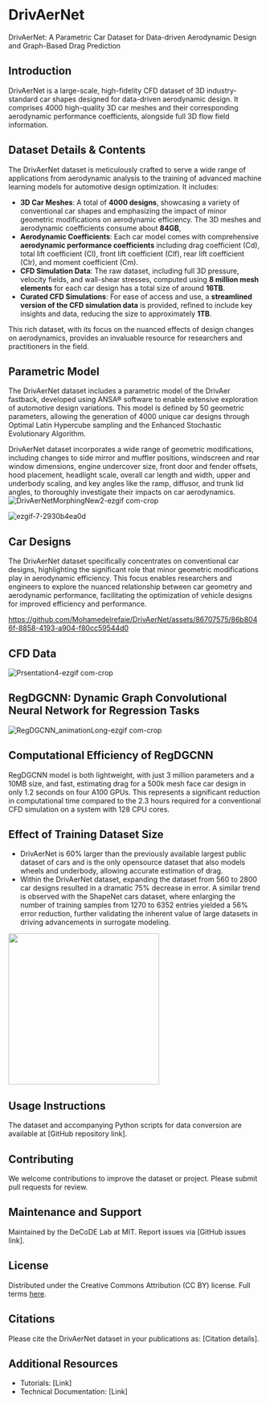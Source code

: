 # DrivAerNet
DrivAerNet: A Parametric Car Dataset for Data-driven Aerodynamic Design and Graph-Based Drag Prediction

## Introduction
DrivAerNet is a large-scale, high-fidelity CFD dataset of 3D industry-standard car shapes designed for data-driven aerodynamic design. It comprises 4000 high-quality 3D car meshes and their corresponding aerodynamic performance coefficients, alongside full 3D flow field information.

## Dataset Details & Contents

The DrivAerNet dataset is meticulously crafted to serve a wide range of applications from aerodynamic analysis to the training of advanced machine learning models for automotive design optimization. It includes:

- **3D Car Meshes**: A total of **4000 designs**, showcasing a variety of conventional car shapes and emphasizing the impact of minor geometric modifications on aerodynamic efficiency. The 3D meshes and aerodynamic coefficients consume about **84GB**,
- **Aerodynamic Coefficients**: Each car model comes with comprehensive **aerodynamic performance coefficients** including drag coefficient (Cd), total lift coefficient (Cl), front lift coefficient (Clf), rear lift coefficient (Clr), and moment coefficient (Cm).
- **CFD Simulation Data**: The raw dataset, including full 3D pressure, velocity fields, and wall-shear stresses, computed using **8 million mesh elements** for each car design has a total size of around **16TB**.
- **Curated CFD Simulations**: For ease of access and use, a **streamlined version of the CFD simulation data** is provided, refined to include key insights and data, reducing the size to approximately **1TB**. 

This rich dataset, with its focus on the nuanced effects of design changes on aerodynamics, provides an invaluable resource for researchers and practitioners in the field.



## Parametric Model 
The DrivAerNet dataset includes a parametric model of the DrivAer fastback, developed using ANSA® software to enable extensive exploration of automotive design variations. This model is defined by 50 geometric parameters, allowing the generation of 4000 unique car designs through Optimal Latin Hypercube sampling and the Enhanced Stochastic Evolutionary Algorithm. 

DrivAerNet dataset incorporates a wide range of geometric modifications, including changes to side mirror and muffler positions, windscreen and rear window dimensions, engine undercover size, front door and fender offsets, hood placement, headlight scale, overall car length and width, upper and underbody scaling, and key angles like the ramp, diffusor, and trunk lid angles, to thoroughly investigate their impacts on car aerodynamics.
![DrivAerNetMorphingNew2-ezgif com-crop](https://github.com/Mohamedelrefaie/DrivAerNet/assets/86707575/ed7e825a-db41-4230-ac91-1286c69d61fe)

![ezgif-7-2930b4ea0d](https://github.com/Mohamedelrefaie/DrivAerNet/assets/86707575/f6af36aa-079b-49d9-8ac7-a6b20595faee)


## Car Designs
The DrivAerNet dataset specifically concentrates on conventional car designs, highlighting the significant role that minor geometric modifications play in aerodynamic efficiency. This focus enables researchers and engineers to explore the nuanced relationship between car geometry and aerodynamic performance, facilitating the optimization of vehicle designs for improved efficiency and performance.

https://github.com/Mohamedelrefaie/DrivAerNet/assets/86707575/86b8046f-8858-4193-a904-f80cc59544d0


## CFD Data
![Prsentation4-ezgif com-crop](https://github.com/Mohamedelrefaie/DrivAerNet/assets/86707575/3d5e3b3e-4dcd-490f-9936-2a3dbda1402b)

## RegDGCNN: Dynamic Graph Convolutional Neural Network for Regression Tasks
![RegDGCNN_animationLong-ezgif com-crop](https://github.com/Mohamedelrefaie/DrivAerNet/assets/86707575/a9a086e7-1e69-45cd-af8d-560b619172a8)

## Computational Efficiency of RegDGCNN
RegDGCNN model is both lightweight, with just 3 million parameters and a 10MB size, and fast, estimating drag for a 500k mesh face car design in only 1.2 seconds on four A100 GPUs. This represents a significant reduction in computational time compared to the 2.3 hours required for a conventional CFD simulation on a system with 128 CPU cores.

## Effect of Training Dataset Size
- DrivAerNet is 60\% larger than the previously available largest public dataset of cars and is the only opensource dataset that also models wheels and underbody, allowing accurate estimation of drag.
- Within the DrivAerNet dataset, expanding the dataset from 560 to 2800 car designs resulted in a dramatic 75$\%$ decrease in error. A similar trend is observed with the ShapeNet cars dataset, where enlarging the number of training samples from 1270 to 6352 entries yielded a 56$\%$ error reduction, further validating the inherent value of large datasets in driving advancements in surrogate modeling.
        
<img src="https://github.com/Mohamedelrefaie/DrivAerNet/assets/86707575/30443fbb-5fe4-4a50-a9e0-d22af6f1aa2b" width="300" height="300">

## Usage Instructions
The dataset and accompanying Python scripts for data conversion are available at [GitHub repository link].

## Contributing
We welcome contributions to improve the dataset or project. Please submit pull requests for review.

## Maintenance and Support
Maintained by the DeCoDE Lab at MIT. Report issues via [GitHub issues link].

## License
Distributed under the Creative Commons Attribution (CC BY) license. Full terms [here](https://creativecommons.org/licenses/by/4.0/deed.en).

## Citations
Please cite the DrivAerNet dataset in your publications as: [Citation details].

## Additional Resources
- Tutorials: [Link]
- Technical Documentation: [Link]





